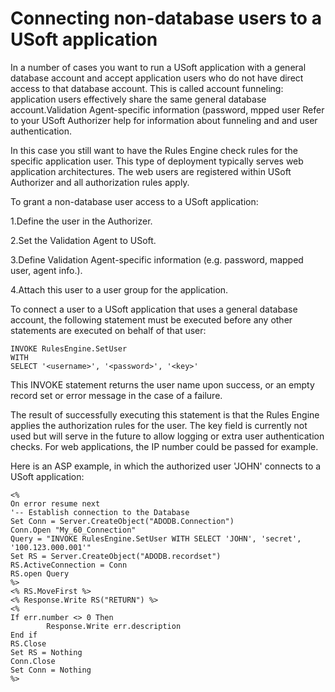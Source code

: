 # Connecting non-database users to a USoft application

In a number of cases you want to run a USoft application with a general database account and accept application users who do not have direct access to that database account. This is called account funneling: application users effectively share the same general database account.Validation Agent-specific information (password, mpped user Refer to your USoft Authorizer help for information about funneling and and user authentication.

In this case you still want to have the Rules Engine check rules for the specific application user. This type of deployment typically serves web application architectures. The web users are registered within USoft Authorizer and all authorization rules apply.

To grant a non-database user access to a USoft application:

1.Define the user in the Authorizer.

2.Set the Validation Agent to USoft.

3.Define Validation Agent-specific information (e.g. password, mapped user, agent info.).

4.Attach this user to a user group for the application.

To connect a user to a USoft application that uses a general database account, the following statement must be executed before any other statements are executed on behalf of that user:

```
INVOKE RulesEngine.SetUser
WITH
SELECT '<username>', '<password>', '<key>'

```

This INVOKE statement returns the user name upon success, or an empty record set or error message in the case of a failure.

The result of successfully executing this statement is that the Rules Engine applies the authorization rules for the user. The key field is currently not used but will serve in the future to allow logging or extra user authentication checks. For web applications, the IP number could be passed for example.

Here is an ASP example, in which the authorized user 'JOHN' connects to a USoft application:

```
<%
On error resume next
'-- Establish connection to the Database
Set Conn = Server.CreateObject("ADODB.Connection")
Conn.Open "My_60_Connection"
Query = "INVOKE RulesEngine.SetUser WITH SELECT 'JOHN', 'secret', '100.123.000.001'"
Set RS = Server.CreateObject("ADODB.recordset")
RS.ActiveConnection = Conn
RS.open Query
%>
<% RS.MoveFirst %>
<% Response.Write RS("RETURN") %>
<%
If err.number <> 0 Then
        Response.Write err.description
End if
RS.Close
Set RS = Nothing
Conn.Close
Set Conn = Nothing
%>

```